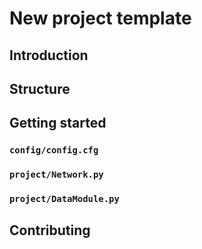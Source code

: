 # New project template

## Introduction

## Structure

## Getting started

### `config/config.cfg`

### `project/Network.py`

### `project/DataModule.py`

## Contributing